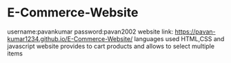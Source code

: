 # E-Commerce-Website
username:pavankumar
password:pavan2002
website link: https://pavan-kumar1234.github.io/E-Commerce-Website/
languages used HTML,CSS and javascript
website provides to cart products and allows to select multiple items 
